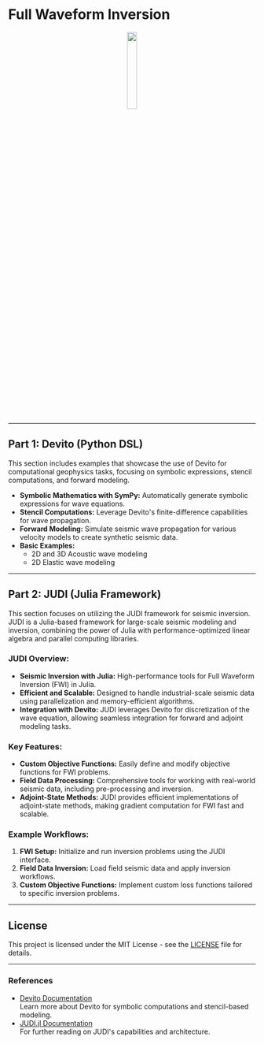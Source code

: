 # Full Waveform Inversion

<p align="center">
  <a href="https://skillicons.dev">
    <!-- First Line: 6 Icons -->
    <img src="https://skillicons.dev/icons?i=julia,py,c"
         width="20%" height="20%"/>
  </a>
</p>


---

## Part 1: Devito (Python DSL)
This section includes examples that showcase the use of Devito for computational geophysics tasks, focusing on symbolic expressions, stencil computations, and forward modeling.

- **Symbolic Mathematics with SymPy:** Automatically generate symbolic expressions for wave equations.
- **Stencil Computations:** Leverage Devito's finite-difference capabilities for wave propagation.
- **Forward Modeling:** Simulate seismic wave propagation for various velocity models to create synthetic seismic data.
- **Basic Examples:**
  - 2D and 3D Acoustic wave modeling
  - 2D Elastic wave modeling

---

## Part 2: JUDI (Julia Framework)
This section focuses on utilizing the JUDI framework for seismic inversion. JUDI is a Julia-based framework for large-scale seismic modeling and inversion, combining the power of Julia with performance-optimized linear algebra and parallel computing libraries.

### JUDI Overview:
- **Seismic Inversion with Julia:** High-performance tools for Full Waveform Inversion (FWI) in Julia.
- **Efficient and Scalable:** Designed to handle industrial-scale seismic data using parallelization and memory-efficient algorithms.
- **Integration with Devito:** JUDI leverages Devito for discretization of the wave equation, allowing seamless integration for forward and adjoint modeling tasks.

### Key Features:
- **Custom Objective Functions:** Easily define and modify objective functions for FWI problems.
- **Field Data Processing:** Comprehensive tools for working with real-world seismic data, including pre-processing and inversion.
- **Adjoint-State Methods:** JUDI provides efficient implementations of adjoint-state methods, making gradient computation for FWI fast and scalable.

### Example Workflows:
1. **FWI Setup:** Initialize and run inversion problems using the JUDI interface.
2. **Field Data Inversion:** Load field seismic data and apply inversion workflows.
3. **Custom Objective Functions:** Implement custom loss functions tailored to specific inversion problems.

---

## License

This project is licensed under the MIT License - see the [LICENSE](LICENSE) file for details.

---

### References
- [Devito Documentation](https://www.devitoproject.org/)  
  Learn more about Devito for symbolic computations and stencil-based modeling.
- [JUDI.jl Documentation](https://slimgroup.github.io/JUDI.jl/dev/about/)  
  For further reading on JUDI's capabilities and architecture.
